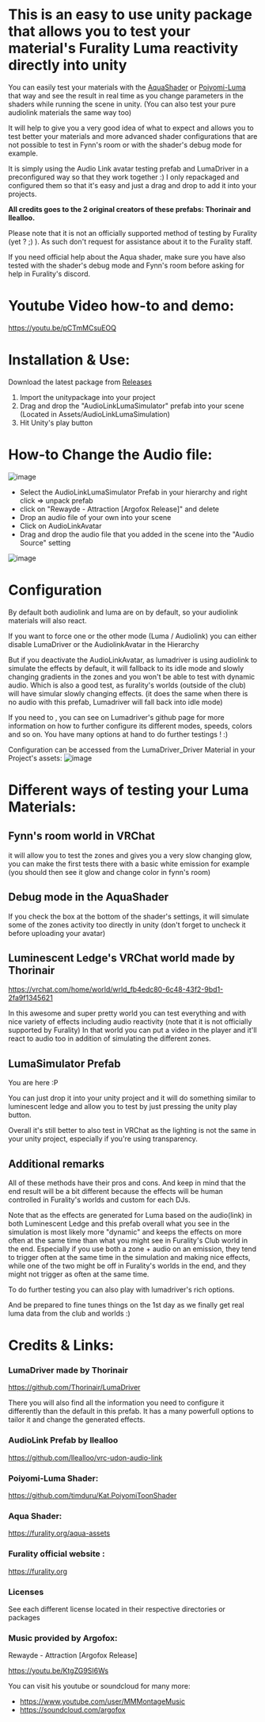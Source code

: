 # This is an easy to use unity package that allows you to test your material's Furality Luma reactivity directly into unity 

You can easily test your materials with the [AquaShader](https://furality.org/aqua-assets) or [Poiyomi-Luma](https://github.com/timduru/Kat.PoiyomiToonShader) that way and see the result in real time as you change parameters in the shaders while running the scene in unity.
(You can also test your pure audiolink materials the same way too)

It will help to give you a very good idea of what to expect and allows you to test better your materials and more advanced shader configurations that are not possible to test in Fynn's room or with the shader's debug mode for example.


It is simply using the Audio Link avatar testing prefab and LumaDriver in a preconfigured way so that they work together :)
I only repackaged and configured them so that it's easy and just a drag and drop to add it into your projects.

**All credits goes to the 2 original creators of these prefabs: Thorinair and llealloo.**


Please note that it is not an officially supported method of testing by Furality (yet ? ;) ). 
As such don't request for assistance about it to the Furality staff. 

If you need official help about the Aqua shader, make sure you have also tested with the shader's debug mode and Fynn's room before asking for help in Furality's discord.


# Youtube Video how-to and demo: 
https://youtu.be/pCTmMCsuEOQ

# Installation & Use: 
Download the latest package from [Releases](https://github.com/timduru/LumaSimulator/releases)
1) Import the unitypackage into your project
2) Drag and drop the "AudioLinkLumaSimulator" prefab into your scene (Located in Assets/AudioLinkLumaSimulation)
3) Hit Unity's play button

# How-to Change the Audio file: 
![image](https://user-images.githubusercontent.com/2088877/172264558-96cf7824-724c-42d4-8e0f-9f49d529b16e.png)

- Select the AudioLinkLumaSimulator Prefab in your hierarchy and right click => unpack prefab
- click on "Rewayde - Attraction [Argofox Release]" and delete
- Drop an audio file of your own into your scene
- Click on AudioLinkAvatar
- Drag and drop the audio file that you added in the scene into the "Audio Source" setting

![image](https://user-images.githubusercontent.com/2088877/172259737-5df1645f-dda8-4a8e-828b-6c0645263c6e.png)

# Configuration

By default both audiolink and luma are on by default, so your audiolink materials will also react.

If you want to force one or the other mode (Luma / Audiolink) you can either disable LumaDriver or the AudiolinkAvatar  in the Hierarchy 

But if you deactivate the AudioLinkAvatar, as lumadriver is using audiolink to simulate the effects by default, it will fallback to its idle mode and slowly changing gradients in the zones and you won't be able to test with dynamic audio. Which is also a good test, as furality's worlds (outside of the club) will have simular slowly changing effects.
(it does the same when there is no audio with this prefab, Lumadriver will fall back into idle mode)

If you need to , you can see on Lumadriver's github page for more information on how to further configure its different modes, speeds, colors and so on. You have many options at hand to do further testings ! :)

Configuration can be accessed from the LumaDriver_Driver Material in your Project's assets: 
![image](https://user-images.githubusercontent.com/2088877/172584795-1c6575c0-a612-47a1-8f4f-41502f846cf7.png)



# Different ways of testing your Luma Materials:
## Fynn's room world in VRChat 
it will allow you to test the zones and gives you a very slow changing glow, you can make the first tests there with a basic white emission for example 
(you should then see it glow and change color in fynn's room)

## Debug mode in the AquaShader
If you check the box at the bottom of the shader's settings, it will simulate some of the zones activity too directly in unity 
(don't forget to uncheck it before uploading your avatar)

## Luminescent Ledge's VRChat world made by Thorinair
https://vrchat.com/home/world/wrld_fb4edc80-6c48-43f2-9bd1-2fa9f1345621

In this awesome and super pretty world you can test everything and with nice variety of effects including audio reactivity 
(note that it is not officially supported by Furality) 
In that world you can put a video in the player and it'll react to audio too in addition of simulating the different zones. 

## LumaSimulator Prefab
You are here :P 

You can just drop it into your unity project and it will do something similar to luminescent ledge and allow you to test by just pressing the unity play button.  

Overall it's still better to also test in VRChat as the lighting is not the same in your unity project, especially if you're using transparency.

## Additional remarks

All of these methods have their pros and cons.
And keep in mind that the end result will be a bit different because the effects will be human controlled in Furality's worlds and custom for each DJs. 

Note that as the effects are generated for Luma based on the audio(link) in both Luminescent Ledge and this prefab
overall what you see in the simulation is most likely more "dynamic" and keeps the effects on more often at the same time than what you might see in Furality's Club world in the end. Especially if you use both a zone + audio on an emission, they tend to trigger often at the same time in the simulation and making nice effects, while one of the two might be off in Furality's worlds in the end, and they might not trigger as often at the same time.

To do further testing you can also play with lumadriver's rich options.

And be prepared to fine tunes things on the 1st day as we finally get real luma data from the club and worlds :)


# Credits & Links: 
### LumaDriver made by Thorinair
https://github.com/Thorinair/LumaDriver

There you will also find all the information you need to configure it differently than the default in this prefab.
It has a many powerfull options to tailor it and change the generated effects.

### AudioLink Prefab by llealloo
https://github.com/llealloo/vrc-udon-audio-link


### Poiyomi-Luma Shader: 
https://github.com/timduru/Kat.PoiyomiToonShader

### Aqua Shader: 
https://furality.org/aqua-assets

### Furality official website : 
https://furality.org


### Licenses
See each different license located in their respective directories or packages 


### Music provided by Argofox:
Rewayde - Attraction [Argofox Release]

https://youtu.be/KtgZG9SI6Ws

You can visit his youtube or soundcloud for many more: 
- https://www.youtube.com/user/MMMontageMusic
- https://soundcloud.com/argofox

